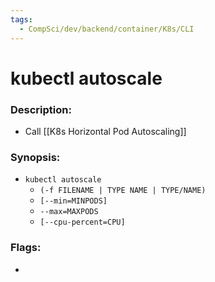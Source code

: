 ```yaml
---
tags:
  - CompSci/dev/backend/container/K8s/CLI
---
```

# kubectl autoscale
### Description:
- Call [[K8s Horizontal Pod Autoscaling]]
### Synopsis:
- `kubectl autoscale`
	- `(-f FILENAME | TYPE NAME | TYPE/NAME)`
	- `[--min=MINPODS]`
	- `--max=MAXPODS`
	- `[--cpu-percent=CPU]`
### Flags:
- 